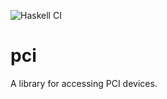 ![Haskell CI](https://github.com/standardsemiconductor/pci/workflows/Haskell%20CI/badge.svg)
# pci
A library for accessing PCI devices.
